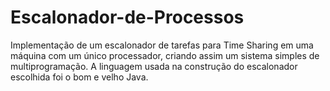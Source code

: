 # Escalonador-de-Processos
 Implementação de um escalonador de tarefas para Time Sharing em uma máquina com
 um único processador, criando assim um sistema simples de multiprogramação. A linguagem
 usada na construção do escalonador escolhida foi o bom e velho Java.
